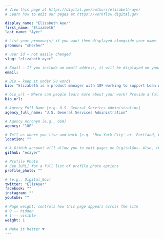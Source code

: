 ```yaml
---
# View this page at https://digital.gov/authors/elizabeth-ayer
# Learn how to edit our pages at https://workflow.digital.gov

display_name: "Elizabeth Ayer"
first_name: "Elizabeth"
last_name: "Ayer"

# List your pronoun(s) if you want them displayed alongside your name. If blank, we'll use just your name. Learn more http://mypronouns.org
pronoun: "she/her"

# user id — not easily changed
slug: "elizabeth-ayer"

# Email — If you include an email address, it will be displayed on your profile page
email:

# Bio — keep it under 50 words
bio: "Elizabeth is a product manager with 18F working to support Lean Agile principles in government."

# bio_url — Where can people learn more about your work? Provide a full URL [e.g. 'https://www.example.gov/']
bio_url:

# Agency Full Name [e.g. U.S. General Services Administration]
agency_full_name: "U.S. General Services Administration"

# Agency Acronym [e.g., GSA]
agency: "18F"

# Tell us where you live and work [e.g. 'New York City' or 'Portland, OR']
location: ""

# A GitHub account will allow you to edit pages on DigitalGov. Also, the image used in your GitHub account can be used to populate your digital.gov profile photo. Learn more about getting a Github account at [URL]
github: "ecayer"

# Profile Photo
# See [URL] for a full list of profile photo options
profile_photo: ""

# [e.g., Digital_Gov]
twitter: "ElizAyer"
facebook: ""
instagram: ""
youtube: ""

# Page weight: controls how this page appears across the site
# 0 -- hidden
# 1 -- visible
weight: 1

# Make it better ♥
---
```

